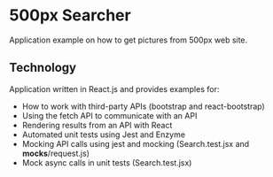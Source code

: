 # 500px Searcher

Application example on how to get pictures from 500px web site.

## Technology

Application written in React.js and provides examples for:
* How to work with third-party APIs (bootstrap and react-bootstrap)
* Using the fetch API to communicate with an API 
* Rendering results from an API with React
* Automated unit tests using Jest and Enzyme
* Mocking API calls using jest and mocking (Search.test.jsx and __mocks__/request.js)
* Mock async calls in unit tests (Search.test.jsx)
